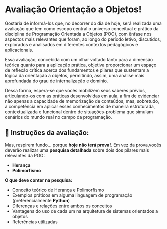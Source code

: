 # Avaliação Orientação a Objetos!

Gostaria de informá-los que, no decorrer do dia de hoje, será realizada uma avaliação que tem como escopo central o universo conceitual e prático da disciplina de Programação Orientada a Objetos (POO), com ênfase nos aspectos mais relevantes que foram, ao longo do período letivo, discutidos, explorados e analisados em diferentes contextos pedagógicos e aplicacionais.

Essa avaliação, concebida com um olhar voltado tanto para a dimensão teórica quanto para a aplicação prática, objetiva proporcionar um espaço de reflexão crítica acerca dos fundamentos e pilares que sustentam a lógica da orientação a objetos, permitindo, assim, uma análise mais aprofundada do grau de internalização e domínio.

Dessa forma, espera-se que vocês mobilizem seus saberes prévios, articulando-os com as práticas desenvolvidas em aula, a fim de evidenciar não apenas a capacidade de memorização de conteúdos, mas, sobretudo, a competência em aplicar esses conhecimentos de maneira estruturada, contextualizada e funcional dentro de situações-problema que simulam cenários do mundo real no campo da programação.


## 📌 Instruções da avaliação:

Mas, respirem fundo… porque **hoje não terá prova!**. Em vez da prova,vocês deverão realizar uma **pesquisa detalhada** sobre dois dos pilares mais relevantes da POO:

-   **Herança**
-   **Polimorfismo**

**O que deve conter na pesquisa:**

-   Conceito teórico de Herança e Polimorfismo
-   Exemplos práticos em alguma linguagem de programação (preferencialmente **Python**)
-   Diferenças e relações entre ambos os conceitos
-   Vantagens do uso de cada um na arquitetura de sistemas orientados a objetos
-   Referências utilizadas
